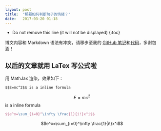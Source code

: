 ```yaml
---
layout: post
title:  "机器如何判断句子的情绪？"
date:   2017-03-20 01:18
---
```


* Do not remove this line (it will not be displayed) 
{:toc}

博文内容和 Markdown 语法有冲突，请移步至我的 [GitHub 笔记](https://github.com/iewaij/machine-learning-lab/blob/master/Naive_Bayes/note/Naive_Emo_Bayes_Notes.ipynb)和[代码](https://github.com/iewaij/machine-learning-lab/blob/master/Naive_Bayes/code/Naive_Emo_Bayes.ipynb)，多谢包涵！

## 以后的文章就用 LaTex 写公式啦
用 MathJax 渲染，效果如下：

```
$$E=mc^2$$ is a inline formula
```

$$E=mc^2$$ is a inline formula

```LaTex
$$e^x=\sum_{i=0}^\infty \frac{1}{i!}x^i$$
```

$$e^x=\sum_{i=0}^\infty \frac{1}{i!}x^i$$